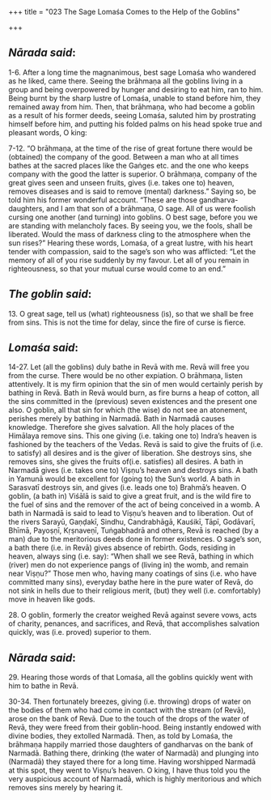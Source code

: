 +++
title = "023 The Sage Lomaśa Comes to the Help of the Goblins"

+++
 

## *Nārada said*:

1-6. After a long time the magnanimous, best sage Lomaśa who wandered as he liked, came there. Seeing the brāhmaṇa all the goblins living in a group and being overpowered by hunger and desiring to eat him, ran to him. Being burnt by the sharp lustre of Lomaśa, unable to stand before him, they remained away from him. Then, that brāhmaṇa, who had become a goblin as a result of his former deeds, seeing Lomaśa, saluted him by prostrating himself before him, and putting his folded palms on his head spoke true and pleasant words, O king:

7-12. “O brāhmaṇa, at the time of the rise of great fortune there would be (obtained) the company of the good. Between a man who at all times bathes at the sacred places like the Gaṅges etc. and the one who keeps company with the good the latter is superior. O brāhmaṇa, company of the great gives seen and unseen fruits, gives (i.e. takes one to) heaven, removes diseases and is said to remove (mental) darkness.” Saying so, be told him his former wonderful account. “These are those gandharva-daughters, and I am that son of a brāhmaṇa, O sage. All of us were foolish cursing one another (and turning) into goblins. O best sage, before you we are standing with melancholy faces. By seeing you, we the fools, shall be liberated. Would the mass of darkness cling to the atmosphere when the sun rises?” Hearing these words, Lomaśa, of a great lustre, with his heart tender with compassion, said to the sage’s son who was afflicted: “Let the memory of all of you rise suddenly by my favour. Let all of you remain in righteousness, so that your mutual curse would come to an end.”

## *The* *goblin said*:

13\. O great sage, tell us (what) righteousness (is), so that we shall be free from sins. This is not the time for delay, since the fire of curse is fierce.

## *Lomaśa said*:

14-27. Let (all the goblins) duly bathe in Revā with me. Revā will free you from the curse. There would be no other expiation. O brāhmaṇa, listen attentively. It is my firm opinion that the sin of men would certainly perish by bathing in Revā. Bath in Revā would burn, as fire burns a heap of cotton, all the sins committed in the (previous) seven existences and the present one also. O goblin, all that sin for which (the wise) do not see an atonement, perishes merely by bathing in Narmadā. Bath in Narmadā causes knowledge. Therefore she gives salvation. All the holy places of the Himālaya remove sins. This one giving (i.e. taking one to) Indra’s heaven is fashioned by the teachers of the Vedas. Revā is said to give the fruits of (i.e. to satisfy) all desires and is the giver of liberation. She destroys sins, she removes sins, she gives the fruits of(i.e. satisfies) all desires. A bath in Narmadā gives (i.e. takes one to) Viṣṇu’s heaven and destroys sins. A bath in Yamunā would be excellent for (going to) the Sun’s world. A bath in Sarasvatī destroys sin, and gives (i.e. leads one to) Brahmā’s heaven. O goblin, (a bath in) Viśālā is said to give a great fruit, and is the wild fire to the fuel of sins and the remover of the act of being conceived in a womb. A bath in Narmadā is said to lead to Viṣṇu’s heaven and to liberation. Out of the rivers Sarayū, Gaṇḍakī, Sindhu, Candrabhāgā, Kauśikī, Tāpī, Godāvarī, Bhīmā, Payoṣṇī, Kṛṣnaveṇī, Tuṅgabhadrā and others, Revā is reached (by a man) due to the meritorious deeds done in former existences. O sage’s son, a bath there (i.e. in Revā) gives absence of rebirth. Gods, residing in heaven, always sing (i.e. say): “When shall we see Revā, bathing in which (river) men do not experience pangs of (living in) the womb, and remain near Viṣṇu?” Those men who, having many coatings of sins (i.e. who have committed many sins), everyday bathe here in the pure water of Revā, do not sink in hells due to their religious merit, (but) they well (i.e. comfortably) move in heaven like gods.

28\. O goblin, formerly the creator weighed Revā against severe vows, acts of charity, penances, and sacrifices, and Revā, that accomplishes salvation quickly, was (i.e. proved) superior to them.

## *Nārada said*:

29\. Hearing those words of that Lomaśa, all the goblins quickly went with him to bathe in Revā.

30-34. Then fortunately breezes, giving (i.e. throwing) drops of water on the bodies of them who had come in contact with the stream (of Revā), arose on the bank of Revā. Due to the touch of the drops of the water of Revā, they were freed from their goblin-hood. Being instantly endowed with divine bodies, they extolled Narmadā. Then, as told by Lomaśa, the brāhmaṇa happily married those daughters of gandharvas on the bank of Narmadā. Bathing there, drinking (the water of Narmadā) and plunging into (Narmadā) they stayed there for a long time. Having worshipped Narmadā at this spot, they went to Viṣṇu’s heaven. O king, I have thus told you the very auspicious account of Narmadā, which is highly meritorious and which removes sins merely by hearing it.


